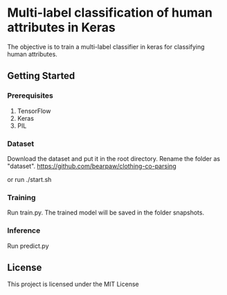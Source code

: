 # Multi-label classification of human attributes in Keras
The objective is to train a multi-label classifier in keras for classifying human attributes. 

## Getting Started
### Prerequisites
1. TensorFlow
2. Keras
3. PIL

### Dataset
 Download the dataset and put it in the root directory. Rename the folder as "dataset".
 https://github.com/bearpaw/clothing-co-parsing
 
 or run ./start.sh
 
### Training
Run train.py.
The trained model will be saved in the folder snapshots.

### Inference
Run predict.py

## License
This project is licensed under the MIT License 


